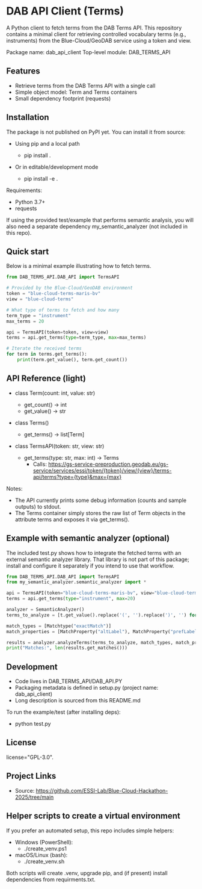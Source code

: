 # DAB API Client (Terms)

A Python client to fetch terms from the DAB Terms API. This repository contains a minimal client for retrieving controlled vocabulary terms (e.g., instruments) from the Blue-Cloud/GeoDAB service using a token and view.

Package name: dab_api_client
Top-level module: DAB_TERMS_API


## Features
- Retrieve terms from the DAB Terms API with a single call
- Simple object model: Term and Terms containers
- Small dependency footprint (requests)


## Installation
The package is not published on PyPI yet. You can install it from source:

- Using pip and a local path
  - pip install .

- Or in editable/development mode
  - pip install -e .

Requirements:
- Python 3.7+
- requests

If using the provided test/example that performs semantic analysis, you will also need a separate dependency my_semantic_analyzer (not included in this repo).


## Quick start
Below is a minimal example illustrating how to fetch terms.

```python
from DAB_TERMS_API.DAB_API import TermsAPI

# Provided by the Blue-Cloud/GeoDAB environment
token = "blue-cloud-terms-maris-bv"
view = "blue-cloud-terms"

# What type of terms to fetch and how many
term_type = "instrument"
max_terms = 20

api = TermsAPI(token=token, view=view)
terms = api.get_terms(type=term_type, max=max_terms)

# Iterate the received terms
for term in terms.get_terms():
    print(term.get_value(), term.get_count())
```


## API Reference (light)
- class Term(count: int, value: str)
  - get_count() -> int
  - get_value() -> str

- class Terms()
  - get_terms() -> list[Term]

- class TermsAPI(token: str, view: str)
  - get_terms(type: str, max: int) -> Terms
    - Calls: https://gs-service-preproduction.geodab.eu/gs-service/services/essi/token/{token}/view/{view}/terms-api/terms?type={type}&max={max}

Notes:
- The API currently prints some debug information (counts and sample outputs) to stdout.
- The Terms container simply stores the raw list of Term objects in the attribute terms and exposes it via get_terms().


## Example with semantic analyzer (optional)
The included test.py shows how to integrate the fetched terms with an external semantic analyzer library. That library is not part of this package; install and configure it separately if you intend to use that workflow.

```python
from DAB_TERMS_API.DAB_API import TermsAPI
from my_semantic_analyzer.semantic_analyzer import *

api = TermsAPI(token="blue-cloud-terms-maris-bv", view="blue-cloud-terms")
terms = api.get_terms(type="instrument", max=20)

analyzer = SemanticAnalyzer()
terms_to_analyze = [t.get_value().replace('(', '').replace(')', '') for t in terms.get_terms()]

match_types = [Matchtype("exactMatch")]
match_properties = [MatchProperty("altLabel"), MatchProperty("prefLabel")]

results = analyzer.analyzeTerms(terms_to_analyze, match_types, match_properties)
print("Matches:", len(results.get_matches()))
```


## Development
- Code lives in DAB_TERMS_API/DAB_API.PY
- Packaging metadata is defined in setup.py (project name: dab_api_client)
- Long description is sourced from this README.md

To run the example/test (after installing deps):
- python test.py


## License
license="GPL-3.0".


## Project Links
- Source: https://github.com/ESSI-Lab/Blue-Cloud-Hackathon-2025/tree/main


## Helper scripts to create a virtual environment
If you prefer an automated setup, this repo includes simple helpers:
- Windows (PowerShell):
  - ./create_venv.ps1
- macOS/Linux (bash):
  - ./create_venv.sh

Both scripts will create .venv, upgrade pip, and (if present) install dependencies from requirments.txt.

